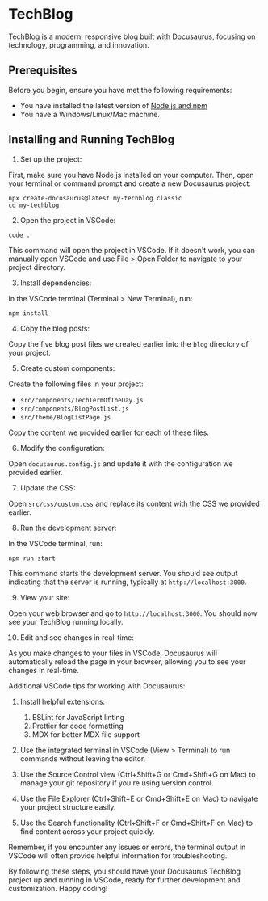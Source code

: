# TechBlog

TechBlog is a modern, responsive blog built with Docusaurus, focusing on technology, programming, and innovation.

## Prerequisites

Before you begin, ensure you have met the following requirements:

* You have installed the latest version of [Node.js and npm](https://nodejs.org/en/download/)
* You have a Windows/Linux/Mac machine.

## Installing and Running TechBlog

1. Set up the project:


First, make sure you have Node.js installed on your computer. Then, open your terminal or command prompt and create a new Docusaurus project:

```shellscript
npx create-docusaurus@latest my-techblog classic
cd my-techblog
```

2. Open the project in VSCode:


```shellscript
code .
```

This command will open the project in VSCode. If it doesn't work, you can manually open VSCode and use File > Open Folder to navigate to your project directory.

3. Install dependencies:


In the VSCode terminal (Terminal > New Terminal), run:

```shellscript
npm install
```

4. Copy the blog posts:


Copy the five blog post files we created earlier into the `blog` directory of your project.

5. Create custom components:


Create the following files in your project:

- `src/components/TechTermOfTheDay.js`
- `src/components/BlogPostList.js`
- `src/theme/BlogListPage.js`


Copy the content we provided earlier for each of these files.

6. Modify the configuration:


Open `docusaurus.config.js` and update it with the configuration we provided earlier.

7. Update the CSS:


Open `src/css/custom.css` and replace its content with the CSS we provided earlier.

8. Run the development server:


In the VSCode terminal, run:

```shellscript
npm run start
```

This command starts the development server. You should see output indicating that the server is running, typically at `http://localhost:3000`.

9. View your site:


Open your web browser and go to `http://localhost:3000`. You should now see your TechBlog running locally.

10. Edit and see changes in real-time:


As you make changes to your files in VSCode, Docusaurus will automatically reload the page in your browser, allowing you to see your changes in real-time.

Additional VSCode tips for working with Docusaurus:

1. Install helpful extensions:

    1. ESLint for JavaScript linting
    2. Prettier for code formatting
    3. MDX for better MDX file support



2. Use the integrated terminal in VSCode (View > Terminal) to run commands without leaving the editor.
3. Use the Source Control view (Ctrl+Shift+G or Cmd+Shift+G on Mac) to manage your git repository if you're using version control.
4. Use the File Explorer (Ctrl+Shift+E or Cmd+Shift+E on Mac) to navigate your project structure easily.
5. Use the Search functionality (Ctrl+Shift+F or Cmd+Shift+F on Mac) to find content across your project quickly.


Remember, if you encounter any issues or errors, the terminal output in VSCode will often provide helpful information for troubleshooting.

By following these steps, you should have your Docusaurus TechBlog project up and running in VSCode, ready for further development and customization. Happy coding!